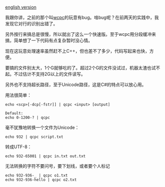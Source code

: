 ﻿[english version](ReadMe-en.md)

我跟你讲，之前的那个叫[wcpc](../wcpc)的玩意有bug。啥bug呢？在前两天的实践中，我发现它对行的识别出错了。

另外按行来搞总是很慢，所以就出了这么一个快速版。至于wcpc用分段缓冲来搞，简单想了一下代码有点复杂暂时没心情。

现在这玩意处理速率虽然赶不上C++，但也差不了多少，代码写起来也快，方便。

要搞的文件别太大，1个G就够吃的了。超过2个G的文件没试过，机器太渣也试不起。不过估计不支持2G以上的文件读写。

另外也不支持超长路径，至于Unicode路径，这是C#的特点可以放心用。

用法很简单：

```batch
echo <scp>[-dcp[-fstr]] | qcpc <input> [output]
```
```
Default:
echo 0-1200-? | qcpc
```

毫不犹豫地转换一个文件为Unicode：
```batch
echo 932 | qcpc script.txt
```
转成UTF-8：
```batch
echo 932-65001 | qcpc in.txt out.txt
```
无法转换的字符不要问号，要下划线，或者要个人标记
```batch
echo 932-936-_ | qcpc o1.txt
echo 932-936-hello | qcpc o2.txt
```
